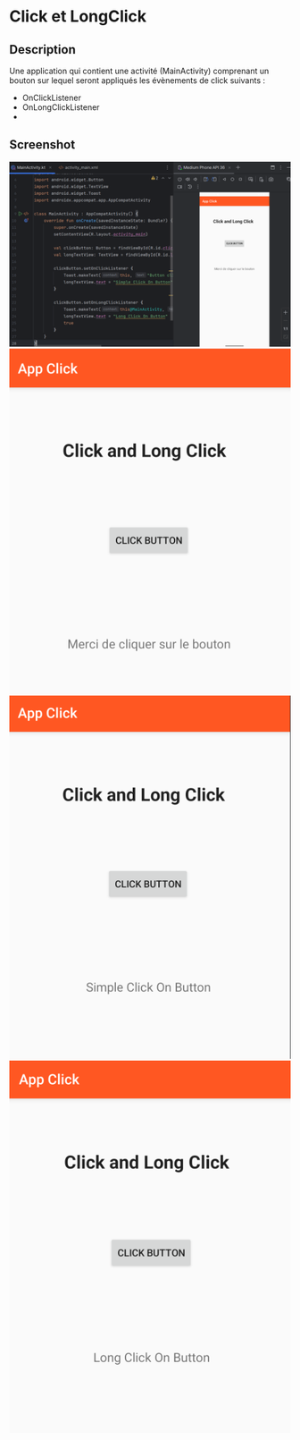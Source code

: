 # Click et LongClick

## Description
Une application qui contient une activité (MainActivity) comprenant un bouton sur lequel seront appliqués les évènements de click suivants :
- OnClickListener
- OnLongClickListener
- 
## Screenshot

<img src="imgs/Application.png" />

<img src="imgs/startApp.png" />

<img src="imgs/simpleClick.png" />

<img src="imgs/LongClick.png" />



